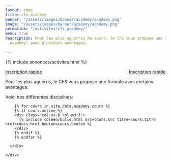 ```yaml
---
layout: page
title: cfs academy
banner: "/assets/images/banner/academy/academy.png"
image: "/assets/images/banner/academy/academy.png"
permalink: "/activites/cfs_academy/"
menu: true
description: Pour les plus aguerris du sport, le CFS vous propose une formule "CFS
  Academy" avec plusieurs avantages.

---
```

{% include annonces/activites.html %}

<a class="desktop btn btn-info-filled" href="https://www12.iclub.be/myiclub3_CFS_register.asp?ClubID=559&LG=FR&Categorie=6" target="_blank" style="float: right;">Inscription rapide</a>

<a class="mobile btn btn-block btn-info-filled" href="https://www12.iclub.be/myiclub3_CFS_register.asp?ClubID=559&LG=FR&Categorie=6" target="_blank" style="margin-bottom: 25px;">Inscription rapide</a>

<!-- NE PAS MODIFIER AU DESSUS DE CETTE LIGNE -->

Pour les plus aguerris, le CFS vous propose une formule  avec certains avantages.

Voici nos différentes disciplines:

<!-- NE PAS MODIFIER EN DESSOUS DE CETTE LIGNE -->
<!-- La liste des cours est modifiable dans le fichier _data/academy.yml -->

<div class="container">
    <div class="team-members-tow mtb-50">
      <div class="row">

        {% for cours in site.data.academy.cours %}
        {% if cours.online %}
        <div class="col-xs-6 col-md-3">
          {% include coleen/bulle.html src=cours.src titre=cours.titre href=cours.href bouton=cours.bouton %}
        </div>
        {% endif %}
        {% endfor %}

      </div>

    </div>
</div>